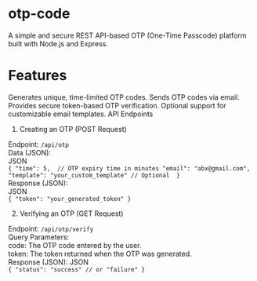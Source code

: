 # otp-code
A simple and secure REST API-based OTP (One-Time Passcode) platform built with Node.js and Express.

# Features
Generates unique, time-limited OTP codes.
Sends OTP codes via email.
Provides secure token-based OTP verification.
Optional support for customizable email templates.
API Endpoints
1. Creating an OTP (POST Request)

Endpoint: `/api/otp` <br>
Data (JSON):<br>
JSON<br>
`{
  "time": 5,  // OTP expiry time in minutes
  "email": "abx@gmail.com",
  "template": "your_custom_template" // Optional 
}`
<br>
Response (JSON):<br>
JSON <br>
`{
  "token": "your_generated_token"
}`

2. Verifying an OTP (GET Request)

Endpoint: `/api/otp/verify` <br>
Query Parameters: <br>
code: The OTP code entered by the user. <br>
token: The token returned when the OTP was generated. <br>
Response (JSON):
JSON <br>
`{
  "status": "success" // or "failure"
}`

